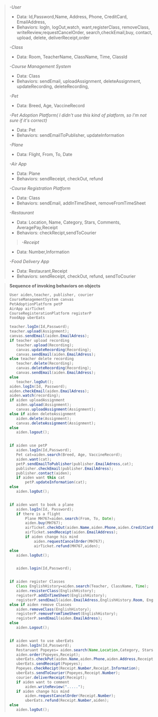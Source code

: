 > *-User*
>
>+ Data: Id,Password,Name, Address, Phone, CreditCard, EmailAddress, 
>+ Behaviors: logIn, logOut,watch, want,registerClass, removeClass, writeReview,requestCancelOrder, search,checkEmail,buy, contact, upload, delete, deliverReceipt,order
>
> *-Class*
>+ Data: Room, TeacherName, ClassName, Time, ClassId
>
> *-Course Management System*
>
>+ Data: Class
>+ Behaviors: sendEmail, uploadAssignment, deleteAssignment, updateRecording, deleteRecording, 
>
> *-Pet*
>+ Data: Breed, Age, VaccineRecord
>
> *-Pet Adoption Platform( I didn't use this kind of platform, so I'm not sure if it's correct)*
>
>+ Data: Pet
>+ Behaviors:  sendEmailToPublisher, updateInformation 
>
> *-Plane*
>+ Data: Flight, From, To, Date
>
> *-Air App*
>
>+ Data: Plane
>+ Behaviors: sendReceipt, checkOut, refund
>
> *-Course Registration Platform*
>
>+ Data: Class
>+ Behaviors: sendEmail, addInTimeSheet, removeFromTimeSheet
>
> *-Restaurant*
>+ Data: Location, Name, Category, Stars, Comments, AveragePay,Receipt
>+ Behaviors: checkRecipt,sendToCourier
>
>> *-Receipt*
>+ Data: Number,Information
>
> *-Food Delivery App*
>
>+ Data: Restaurant,Receipt
>+ Behaviors: sendReceipt, checkOut, refund, sendToCourier



>**Sequence of invoking behaviors on objects**
>
>```java
>User aiden,teacher, publisher, courier
>CourseManagementSystem canvas
>PetAdoptionPlatform petP
>AirApp airTicket
>CourseRegisterationPlatform registerP
>FoodApp uberEats
>
>teacher.logIn(Id,Password);
>teacher.upload(Assignment);
>canvas.sendEmail(aiden.EmailAdress);
>if teacher upload recording
>    teacher.upload(Recording);
>    canvas.updateRecording(Recording);
>    canvas.sendEmail(aiden.EmailAdress);
>else teacher delete recording
>    teacher.delete(Recording);
>    canvas.deleteRecording(Recording);
>    canvas.sendEmail(aiden.EmailAdress);   
>else
>    teacher.logOut();
>aiden.logIn(Id, Password);
>aiden.checkEmail(aiden.EmailAdress);
>aiden.watch(recording);
>if aiden uploadAssignment
>    aiden.upload(Assignment);
>    canvas.uploadAssignment(Assignment);
> else if aiden deleteAssignment
>    aiden.delete(Assignment);
>    canvas.deleteAssignment(Assignment);
>else
>    aiden.logout();
>
>
>if aiden use petP
>    aiden.logIn(Id,Password);
>    Pet cat=aiden.search(Breed, Age, VaccineRecord);
>    aiden.want(cat);
>    petP.sendEmailToPublisher(publisher.EmailAdress,cat);
>    publisher.checkEmail(publisher.EmailAdress);
>    publisher.contact(aiden);
>    if aiden want this cat
>        petP.updateInformation(cat);
> else
>    aiden.logOut();
>
>
>if aiden want to book a plane
>    aiden.logIn(Id, Password);
>    if there is a flight
>        Plane MH767=aiden.search(From, To, Date);
>        aiden.buy(MH767);
>        airTicket.checkOut(aiden.Name,aiden.Phone,aiden.CreditCard,aiden.EmailAddress);
>        airTicket.sendReceipt(aiden.EmailAddress);
>        if aiden change his mind
>            aiden.requestCancelOrder(MH767);
>            airTicket.refund(MH767,aiden);
>else
>    aiden.logOut();
>
>
>    aiden.login(Id,Password);
>
>
>if aiden register Classes
>    Class EnglishHistory=aiden.search(Teacher, ClassName, Time);
>    aiden.resisterClass(EnglishHistory);
>    registerP.addInTimeSheet(EnglishHistory);
>    registerP.sendEmail(aiden.EmailAdress,EnglishHistory.Room, EnglishHistory.TeacherName,EnglishHistory.Time);
> else if aiden remove Classes
>    aiden.removeClass(EnglishHistory);
>    registerP.removeFromTimeSheet(EnglishHistory);
>    registerP.sendEmail(aiden.EmailAdress);
>else
>    aiden.Logout();
>
>
>if aiden want to use uberEats
>    aiden.logIn(Id,Password);
>    Restaruant Popeyes= aiden.search(Name,Location,Category, Stars,AveragePay);
>    aiden.order(Popeyes,Receipt);
>    uberEats.checkPut(aiden.Name,aiden.Phone,aiden.Address,Receipt.Number,Receipt.Information);
>    uberEats.sendReceipt(Popeyes);
>    Popeyes.checkRecipt(Receipt.Number,Receipt.Information);
>    uberEats.sendToCourier(Popeyes,Receipt.Number);
>    courier.deliverReceipt(Receipt);
>    if aiden want to comment
>        aiden.writeReview(".....");
>    if aiden change his mind
>        aiden.requestCancelOrder(Receipt.Number);
>        uberEats.refund(Receipt.Number,aiden);
> else
>    aiden.logOut();
>```





